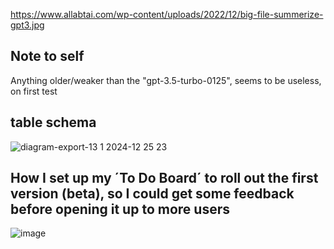 https://www.allabtai.com/wp-content/uploads/2022/12/big-file-summerize-gpt3.jpg

## Note to self
Anything older/weaker than the "gpt-3.5-turbo-0125", seems to be useless, on first test
## table schema

![diagram-export-13 1 2024-12 25 23](https://github.com/Harun8/AskPdf/assets/66841357/9321178c-b706-4dd8-bbdf-c744680a5d2d)

## How I set up my ´To Do Board´ to roll out the first version (beta), so I could get some feedback before opening it up to more users

![image](https://github.com/Harun8/AskPdf/assets/66841357/82900860-52cc-42d3-8e8a-8e226a724e6b)

